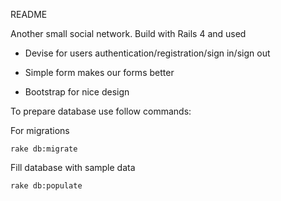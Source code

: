 README

Another small social network. Build with Rails 4 and used

- Devise for users authentication/registration/sign in/sign out

- Simple form makes our forms better

- Bootstrap for nice design


To prepare database use follow commands:

For migrations 

``` rake db:migrate ```

Fill database with sample data 

``` rake db:populate ```
